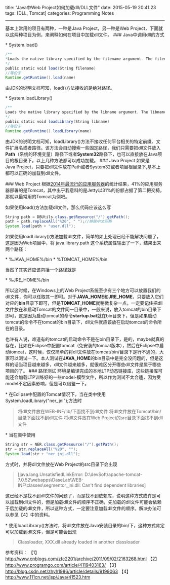 title: "Java中Web Project如何加载dll/DLL文件"
date: 2015-05-19 20:41:23
tags: [DLL, Tomcat]
categories: Programming Notes

---

基本上常用的项目有两种，一种是Java Project，另一种是Web Project，下面就以这两种项目为例，来阐释如何在项目中加载dll文件。
### Java中调用dll的方式

* System.load()
```java 
/**
*Loads the native library specified by the filename argument. The filename argument must be an absolute path name.
*/
public static void load(String filename)
//等价于
Runtime.getRuntime().load(name)
```
由JDK的说明文档可知，load()方法接收的是绝对路径。

* System.loadLibrary() 
```java
/**
Loads the native library specified by the libname argument. The libname argument must not contain any platform specific prefix, file extension or path.
*/
public static void loadLibrary(String libname)
//等价于
Runtime.getRuntime().loadLibrary(name)
```
由JDK的说明文档可知，loadLibrary()方法不接收任何平台相关的特定前缀、文件扩展名或者路径。该方法会自动搜索一些固定路径，我们只需要把dll文件放入**Path**（系统的环境变量）路径下或者**System32**路径下，也可以直接放在Java项目的根目录下。以上几种方法都可以成功加载。
### Java Project
如果是Java Project，只要把dll文件放在Path或者System32或者项目根目录下,基本上都可以正确的加载到dll文件。

### Web Project
根据[2014年最流行的应用服务器](http://www.importnew.com/12590.html)的统计结果，41%的应用服务器部署的是Tomcat，其中出乎我意料的是Jetty以31%的份额占据了第二把交椅，那就以最常用的Tomcat为例吧。

如果使用load()方法加载dll文件，那么代码应该这么写
```java
String path = DBUtils.class.getResource("/").getPath();
path = path.replaceAll("%20", " ");//排除中文空格
System.load(path + "user.dll");  
```

如果使用loadLibrary()方法加载dll文件，简单的如上处理已经不能解决问题了，这是因为Web项目中，将 java.library.path 这个系统属性输出了一下，结果出来两个路径：

* %JAVA_HOME%/bin
* %TOMCAT_HOME%/bin

当然了其实还应该包括一个路径就是

* %JRE_HOME%/bin

所以这时候，在Windows上的Web Project系统至少有三个地方可以放置我们的dll文件，你可以任取其一即可。对于**JAVA_HOME**和**JRE_HOME**，只要放入它们对应的**bin**目录下即可，但是**TOMCAT_HOME**就稍微复杂一点，一定要记住把dll文件放在和启动Tomcat的文件同一目录中，一般来说，放入tomcat的bin目录下即可，这是因为启动tomcat的命令**startup.bat**就在bin目录下，但是如果启动tomcat的命令不在tomcat的bin目录下，dll文件就应该放在启动tomcat的命令所在的目录。

也许有人说，难道有的tomcat的启动命令不是在bin目录下，是的，maybe就真的存在，比如在Eclipse中配置tomcat（免安装的tomcat版本），然后在Eclipse中启动tomcat，这时候，仅仅简单的将dll文件放在tomcat/bin/目录下是行不通的，大家可以测试一下。本人测试在**JAVA_HOME**的bin目录中是完全没问题的，但是这样的话当项目越来越多，dll文件越来越多，就很难区分开哪些dll文件是属于哪些项目的了。
### 路径测试
环境是编译完成的本地LTP动态链接库，这些链接库可能还会加载LTP训练好的一些model-模型文件，所以作为测试不太合适，因为受model不定因素影响，但是可以借鉴一下。

* 在Eclipse中配置的Tomcat情况下，当在类中使用System.loadLibrary("ner_jni");方法时

>将dll文件放在WEB-INF/lib/下面找不到dll文件
将dll文件放在Tomcat/bin/目录下面找不到dll文件
将dll文件放在Web Project的src目录下面找不到dll文件

* 当在类中使用
```java
String str = NER.class.getResource("/").getPath();
str = str.replaceAll("%20", "");
System.load(str + "ner_jni.dll");
```

方式时，并将dll文件放在Web Project的src目录下会出现

>[java.lang.UnsatisfiedLinkError: D:\devSoft\apache-tomcat-7.0.52\webapps\DaseLab\WEB-INF\classes\segmentor_jni.dll: Can't find dependent libraries]

这已经不是找不到dll文件的问题了，而是找不到依赖库，说明这种方式或许是可以加载到dll文件的，但是加载dll文件的顺序不正确，先加载的dll文件可能会依赖于后加载的dll文件，所以这种方式，一定要注意加载dll文件的顺序。解决办法可以参见【4】中的资料。

* 使用loadLibrary()方法时，将dll文件放在Java安装目录的bin/下，这种方式肯定可以加载到dll文件，但是可能会出现

>Classloader, XXX.dll already loaded in another classloader 


参考资料：
【1】http://www.cnblogs.com/zfc2201/archive/2011/09/02/2163268.html
【2】http://www.programgo.com/article/4119403163/
【3】http://blog.csdn.net/zhyh1986/article/details/9199063
【4】http://www.111cn.net/jsp/Java/41523.htm
